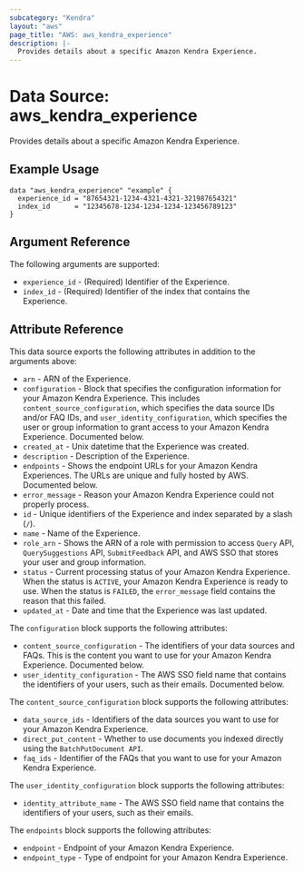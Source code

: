 ```yaml
---
subcategory: "Kendra"
layout: "aws"
page_title: "AWS: aws_kendra_experience"
description: |-
  Provides details about a specific Amazon Kendra Experience.
---
```


# Data Source: aws_kendra_experience

Provides details about a specific Amazon Kendra Experience.

## Example Usage

```hcl
data "aws_kendra_experience" "example" {
  experience_id = "87654321-1234-4321-4321-321987654321"
  index_id      = "12345678-1234-1234-1234-123456789123"
}
```

## Argument Reference

The following arguments are supported:

* `experience_id` - (Required) Identifier of the Experience.
* `index_id` - (Required) Identifier of the index that contains the Experience.

## Attribute Reference

This data source exports the following attributes in addition to the arguments above:

* `arn` - ARN of the Experience.
* `configuration` - Block that specifies the configuration information for your Amazon Kendra Experience. This includes `content_source_configuration`, which specifies the data source IDs and/or FAQ IDs, and `user_identity_configuration`, which specifies the user or group information to grant access to your Amazon Kendra Experience. Documented below.
* `created_at` - Unix datetime that the Experience was created.
* `description` - Description of the Experience.
* `endpoints` - Shows the endpoint URLs for your Amazon Kendra Experiences. The URLs are unique and fully hosted by AWS. Documented below.
* `error_message` - Reason your Amazon Kendra Experience could not properly process.
* `id` - Unique identifiers of the Experience and index separated by a slash (`/`).
* `name` - Name of the Experience.
* `role_arn` - Shows the ARN of a role with permission to access `Query` API, `QuerySuggestions` API, `SubmitFeedback` API, and AWS SSO that stores your user and group information.
* `status` - Current processing status of your Amazon Kendra Experience. When the status is `ACTIVE`, your Amazon Kendra Experience is ready to use. When the status is `FAILED`, the `error_message` field contains the reason that this failed.
* `updated_at` - Date and time that the Experience was last updated.

The `configuration` block supports the following attributes:

* `content_source_configuration` - The identifiers of your data sources and FAQs. This is the content you want to use for your Amazon Kendra Experience. Documented below.
* `user_identity_configuration` - The AWS SSO field name that contains the identifiers of your users, such as their emails. Documented below.

The `content_source_configuration` block supports the following attributes:

* `data_source_ids` - Identifiers of the data sources you want to use for your Amazon Kendra Experience.
* `direct_put_content` - Whether to use documents you indexed directly using the `BatchPutDocument API`.
* `faq_ids` - Identifier of the FAQs that you want to use for your Amazon Kendra Experience.

The `user_identity_configuration` block supports the following attributes:

* `identity_attribute_name` - The AWS SSO field name that contains the identifiers of your users, such as their emails.

The `endpoints` block supports the following attributes:

* `endpoint` - Endpoint of your Amazon Kendra Experience.
* `endpoint_type` - Type of endpoint for your Amazon Kendra Experience.
